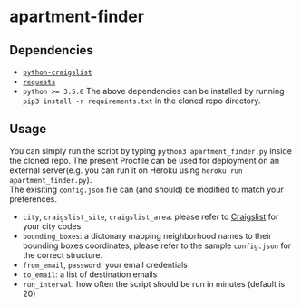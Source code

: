 # apartment-finder
## Dependencies
- [`python-craigslist`](https://github.com/juliomalegria/python-craigslist)
- [`requests`](https://pypi.org/project/requests/)
- `python >= 3.5.0`
The above dependencies can be installed by running `pip3 install -r requirements.txt` in the cloned repo directory.
## Usage
You can simply run the script by typing `python3 apartment_finder.py` inside the cloned repo. The present Procfile can be used for deployment on an external server(e.g. you can run it on Heroku using `heroku run apartment_finder.py`).  
The exisiting `config.json` file can (and should) be modified to match your preferences.  
- `city`, `craigslist_site`, `craigslist_area`: please refer to [Craigslist](https://craigslist.org/) for your city codes
- `bounding_boxes`: a dictonary mapping neighborhood names to their bounding boxes coordinates, please refer to the sample `config.json` for the correct structure.
- `from_email`, `password`: your email credentials
- `to_email`: a list of destination emails
- `run_interval`: how often the script should be run in minutes (default is 20)
